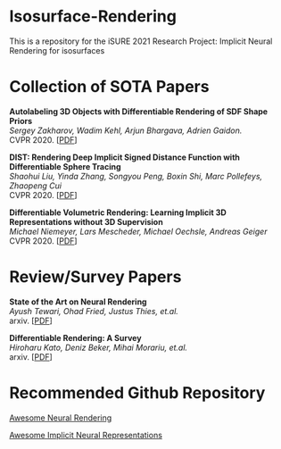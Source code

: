 # Isosurface-Rendering
This is a repository for the iSURE 2021 Research Project: Implicit Neural Rendering for isosurfaces

# Collection of SOTA Papers
**Autolabeling 3D Objects with Differentiable Rendering of SDF Shape Priors**<br>
*Sergey Zakharov, Wadim Kehl, Arjun Bhargava, Adrien Gaidon.*<br>
CVPR 2020. [[PDF](https://openaccess.thecvf.com/content_CVPR_2020/papers/Zakharov_Autolabeling_3D_Objects_With_Differentiable_Rendering_of_SDF_Shape_Priors_CVPR_2020_paper.pdf)]

**DIST: Rendering Deep Implicit Signed Distance Function with Differentiable Sphere Tracing**<br>
*Shaohui Liu, Yinda Zhang, Songyou Peng, Boxin Shi, Marc Pollefeys, Zhaopeng Cui*<br>
CVPR 2020. [[PDF](https://openaccess.thecvf.com/content_CVPR_2020/papers/Liu_DIST_Rendering_Deep_Implicit_Signed_Distance_Function_With_Differentiable_Sphere_CVPR_2020_paper.pdf)]

**Differentiable Volumetric Rendering: Learning Implicit 3D Representations without 3D Supervision**<br>
*Michael Niemeyer, Lars Mescheder, Michael Oechsle, Andreas Geiger*<br>
CVPR 2020. [[PDF](https://openaccess.thecvf.com/content_CVPR_2020/papers/Niemeyer_Differentiable_Volumetric_Rendering_Learning_Implicit_3D_Representations_Without_3D_Supervision_CVPR_2020_paper.pdf)]



# Review/Survey Papers
**State of the Art on Neural Rendering**<br>
*Ayush Tewari, Ohad Fried, Justus Thies, et.al.*<br>
arxiv. [[PDF](https://arxiv.org/abs/2004.03805)]

**Differentiable Rendering: A Survey**<br>
*Hiroharu Kato, Deniz Beker, Mihai Morariu, et.al.*<br>
arxiv. [[PDF](https://arxiv.org/abs/2006.12057)]

# Recommended Github Repository
[Awesome Neural Rendering](https://github.com/weihaox/awesome-neural-rendering)

[Awesome Implicit Neural Representations](https://github.com/vsitzmann/awesome-implicit-representations)
